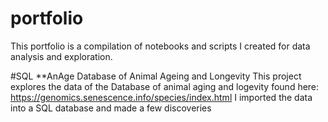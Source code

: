 # portfolio
This portfolio is a compilation of notebooks and scripts I created for data analysis and exploration.

#SQL
**AnAge Database of Animal Ageing and Longevity
This project explores the data of the Database of animal aging and logevity found here: https://genomics.senescence.info/species/index.html
I imported the data into a SQL database and made a few discoveries

